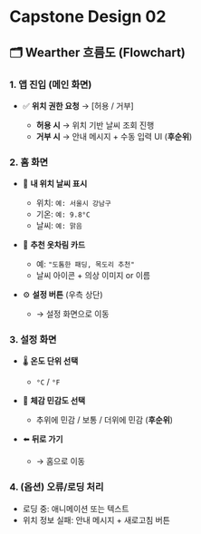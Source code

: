 # Capstone Design 02

## 🗂️ Wearther 흐름도 (Flowchart)

### 1. 앱 진입 (메인 화면)

- ✅ **위치 권한 요청** → [허용 / 거부]

  - **허용 시** → 위치 기반 날씨 조회 진행  
  - **거부 시** → 안내 메시지 + 수동 입력 UI (**후순위**)

### 2. 홈 화면

- 🧭 **내 위치 날씨 표시**
  - 위치: `예: 서울시 강남구`
  - 기온: `예: 9.8°C`
  - 날씨: `예: 맑음`

- 👕 **추천 옷차림 카드**
  - 예: `"도톰한 패딩, 목도리 추천"`
  - 날씨 아이콘 + 의상 이미지 or 이름

- ⚙️ **설정 버튼** (우측 상단)
  - → 설정 화면으로 이동

### 3. 설정 화면

- 🌡️ **온도 단위 선택**
  - `°C` / `°F`

- 🧍 **체감 민감도 선택**
  - 추위에 민감 / 보통 / 더위에 민감 (**후순위**)

- ⬅️ **뒤로 가기**
  - → 홈으로 이동

### 4. (옵션) 오류/로딩 처리

- 로딩 중: 애니메이션 또는 텍스트  
- 위치 정보 실패: 안내 메시지 + 새로고침 버튼

